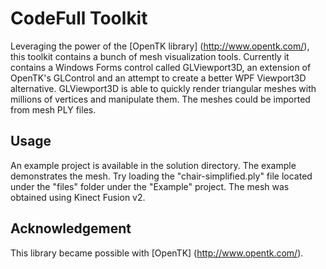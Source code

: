 CodeFull Toolkit
==========

Leveraging the power of the [OpenTK library] (http://www.opentk.com/), this toolkit contains a bunch of mesh visualization tools. Currently it contains a Windows Forms control called GLViewport3D, an extension of OpenTK's GLControl and an attempt to create a better WPF Viewport3D alternative. GLViewport3D is able to quickly render triangular meshes with millions of vertices and manipulate them. The meshes could be imported from mesh PLY files.

## Usage
An example project is available in the solution directory. The example demonstrates the mesh. Try loading the "chair-simplified.ply" file located under the "files" folder under the "Example" project. The mesh was obtained using Kinect Fusion v2.

## Acknowledgement
This library became possible with [OpenTK] (http://www.opentk.com/). 